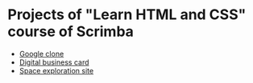 # Projects of "Learn HTML and CSS" course of Scrimba

<ul>
  <li><a href="https://brilliant-brigadeiros-a9f5a9.netlify.app/">Google clone</a></li>
  <li><a href="https://nimble-syrniki-ed0368.netlify.app/">Digital business card</a></li>
  <li><a href="https://startling-snickerdoodle-24465f.netlify.app/">Space exploration site</a></li>
</ul>

